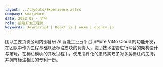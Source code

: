```yaml
---
layout: ../layouts/Experience.astro
company: SmartMore
date: 2022.02 - 至今
role: 前端开发工程师
keywords: JavaScript | React.js | wasm | opencv.js
---
```


团队主要负责公司内部自研 AI 智能工业云平台 SMore ViMo Cloud 的功能开发，在团队中作为工程基础以及标注模块的负责人，协助技术主管进行平台的架构设计与落地，在标注模块的开发过程中，使用插件化的思路实现了对多类标注的支持，并拥有标注相关的专利一份。
